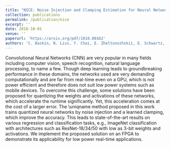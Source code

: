 ```yaml
---
title: "NICE: Noise Injection and Clamping Estimation for Neural Network Quantization"
collection: publications
permalink: /publication/nice
excerpt: ''
date: 2018-10-01
venue: ''
paperurl: 'https://arxiv.org/pdf/1810.00162'
authors: 'C. Baskin, N. Liss, Y. Chai, E. Zheltonozhskii, E. Schwartz, R. Giryes, A. Mendelson and A. M. Bronstein'
---
```

Convolutional Neural Networks (CNN) are very popular in many fields including computer vision, speech recognition, natural language processing, to name a few. Though deep learning leads to groundbreaking performance in these domains, the networks used are very demanding computationally and are far from real-time even on a GPU, which is not power efficient and therefore does not suit low power systems such as mobile devices. To overcome this challenge, some solutions have been proposed for quantizing the weights and activations of these networks, which accelerate the runtime significantly. Yet, this acceleration comes at the cost of a larger error. The \uniqname method proposed in this work trains quantized neural networks by noise injection and a learned clamping, which improve the accuracy. This leads to state-of-the-art results on various regression and classification tasks, e.g., ImageNet classification with architectures such as ResNet-18/34/50 with low as 3-bit weights and activations. We implement the proposed solution on an FPGA to demonstrate its applicability for low power real-time applications. 